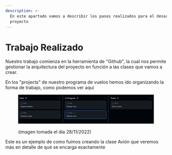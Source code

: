 ```yaml
---
description: >-
  En este apartado vamos a describir los pasos realizados para el desarrollo del
  proyecto
---
```


# Trabajo Realizado

Nuestro trabajo comienza en la herramienta de "Github", la cual nos permite gestionar la arquitectura del proyecto en función a las clases que vamos a crear.

En los "projects" de nuestro programa de vuelos hemos ido organizando la forma de trabajo, como podemos ver aquí

<figure><img src=".gitbook/assets/imgFS-1 (1).png" alt=""><figcaption><p>(imagen tomada el día 28/11/2022)</p></figcaption></figure>

Este es un ejemplo de como fuimos creando la clase Avión que veremos más en detalle de qué se encarga exactamente
